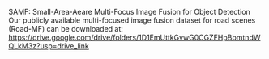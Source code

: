 SAMF: Small-Area-Aeare Multi-Focus Image Fusion for Object Detection
Our publicly available multi-focused image fusion dataset for road scenes (Road-MF) can be downloaded at: https://drive.google.com/drive/folders/1D1EmUttkGvwG0CGZFHpBbmtndWQLkM3z?usp=drive_link
